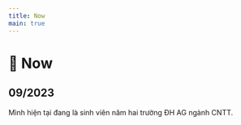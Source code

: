 ```yaml
---
title: Now
main: true
---
```

# 🎁 Now

## 09/2023
Mình hiện tại đang là sinh viên năm hai trường ĐH AG ngành CNTT.